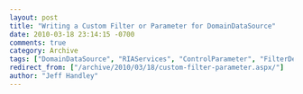 ```yaml
---
layout: post
title: "Writing a Custom Filter or Parameter for DomainDataSource"
date: 2010-03-18 23:14:15 -0700
comments: true
category: Archive
tags: ["DomainDataSource", "RIAServices", "ControlParameter", "FilterDescriptor", "Kyle McClellan"]
redirect_from: ["/archive/2010/03/18/custom-filter-parameter.aspx/"]
author: "Jeff Handley"
---
```


